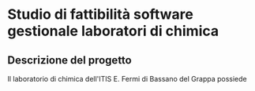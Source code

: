 # Studio di fattibilità software gestionale laboratori di chimica

## Descrizione del progetto

Il laboratorio di chimica dell'ITIS E. Fermi di Bassano del Grappa possiede 
<!--stackedit_data:
eyJoaXN0b3J5IjpbLTUzMDkxOTA0OSwxMDQxNTQ5Mjg3XX0=
-->